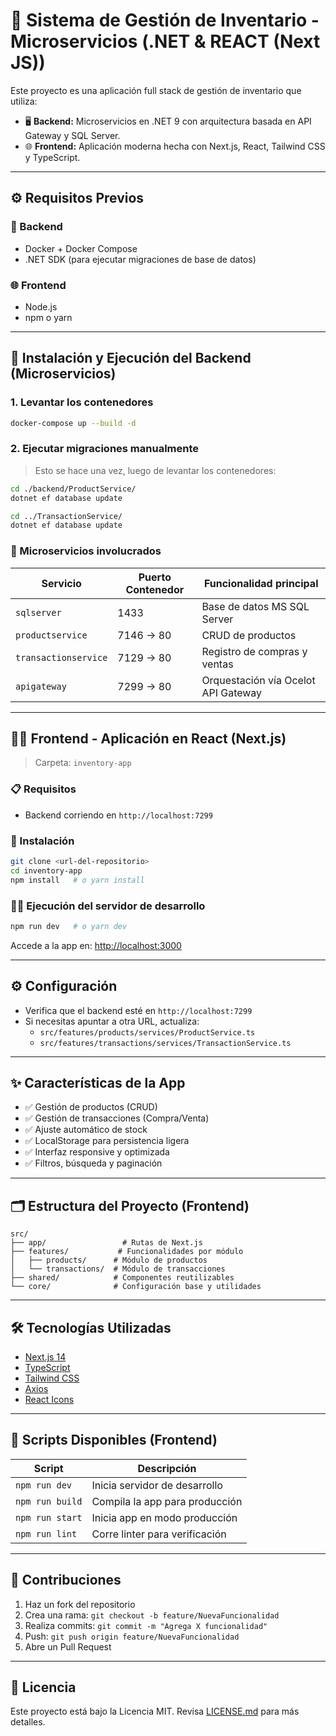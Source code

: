 # 🧩 Sistema de Gestión de Inventario - Microservicios (.NET & REACT (Next JS))

Este proyecto es una aplicación full stack de gestión de inventario que utiliza:

- 🖥️ **Backend:** Microservicios en .NET 9 con arquitectura basada en API Gateway y SQL Server.
- 🌐 **Frontend:** Aplicación moderna hecha con Next.js, React, Tailwind CSS y TypeScript.

---

## ⚙️ Requisitos Previos

### 🔧 Backend
- Docker + Docker Compose
- .NET SDK (para ejecutar migraciones de base de datos)

### 🌐 Frontend
- Node.js
- npm o yarn

---

## 🐳 Instalación y Ejecución del Backend (Microservicios)

### 1. Levantar los contenedores
```bash
docker-compose up --build -d
```

### 2. Ejecutar migraciones manualmente

> Esto se hace una vez, luego de levantar los contenedores:

```bash
cd ./backend/ProductService/
dotnet ef database update

cd ../TransactionService/
dotnet ef database update
```

### 🧠 Microservicios involucrados

| Servicio             | Puerto Contenedor | Funcionalidad principal              |
|----------------------|-------------------|-------------------------------------|
| `sqlserver`          | 1433              | Base de datos MS SQL Server         |
| `productservice`     | 7146 → 80         | CRUD de productos                   |
| `transactionservice` | 7129 → 80         | Registro de compras y ventas        |
| `apigateway`         | 7299 → 80         | Orquestación vía Ocelot API Gateway |

---

## 🧑‍💻 Frontend - Aplicación en React (Next.js)

> Carpeta: `inventory-app`

### 📋 Requisitos

- Backend corriendo en `http://localhost:7299`

### 🚀 Instalación

```bash
git clone <url-del-repositorio>
cd inventory-app
npm install   # o yarn install
```

### 🏃‍♂️ Ejecución del servidor de desarrollo

```bash
npm run dev   # o yarn dev
```

Accede a la app en: [http://localhost:3000](http://localhost:3000)

---

## ⚙️ Configuración

- Verifica que el backend esté en `http://localhost:7299`
- Si necesitas apuntar a otra URL, actualiza:
  - `src/features/products/services/ProductService.ts`
  - `src/features/transactions/services/TransactionService.ts`

---

## ✨ Características de la App

- ✅ Gestión de productos (CRUD)
- ✅ Gestión de transacciones (Compra/Venta)
- ✅ Ajuste automático de stock
- ✅ LocalStorage para persistencia ligera
- ✅ Interfaz responsive y optimizada
- ✅ Filtros, búsqueda y paginación

---

## 🗂️ Estructura del Proyecto (Frontend)

```
src/
├── app/                 # Rutas de Next.js
├── features/           # Funcionalidades por módulo
│   ├── products/      # Módulo de productos
│   └── transactions/  # Módulo de transacciones
├── shared/            # Componentes reutilizables
└── core/              # Configuración base y utilidades
```

---

## 🛠️ Tecnologías Utilizadas

- [Next.js 14](https://nextjs.org/)
- [TypeScript](https://www.typescriptlang.org/)
- [Tailwind CSS](https://tailwindcss.com/)
- [Axios](https://axios-http.com/)
- [React Icons](https://react-icons.github.io/react-icons/)

---

## 📜 Scripts Disponibles (Frontend)

| Script            | Descripción                         |
|------------------|-------------------------------------|
| `npm run dev`     | Inicia servidor de desarrollo      |
| `npm run build`   | Compila la app para producción     |
| `npm run start`   | Inicia app en modo producción      |
| `npm run lint`    | Corre linter para verificación     |

---

## 🤝 Contribuciones

1. Haz un fork del repositorio
2. Crea una rama: `git checkout -b feature/NuevaFuncionalidad`
3. Realiza commits: `git commit -m "Agrega X funcionalidad"`
4. Push: `git push origin feature/NuevaFuncionalidad`
5. Abre un Pull Request

---

## 📄 Licencia

Este proyecto está bajo la Licencia MIT. Revisa [LICENSE.md](LICENSE.md) para más detalles.
